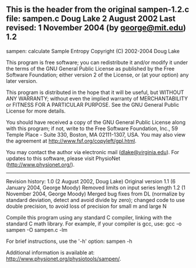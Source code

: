 This is the header from the original sampen-1.2.c
file: sampen.c	Doug Lake	2 August 2002
			Last revised:	1 November 2004 (by george@mit.edu) 1.2
-------------------------------------------------------------------------------
sampen: calculate Sample Entropy
Copyright (C) 2002-2004 Doug Lake

This program is free software; you can redistribute it and/or modify it under
the terms of the GNU General Public License as published by the Free Software
Foundation; either version 2 of the License, or (at your option) any later
version.

This program is distributed in the hope that it will be useful, but WITHOUT ANY
WARRANTY; without even the implied warranty of MERCHANTABILITY or FITNESS FOR A
PARTICULAR PURPOSE.  See the GNU General Public License for more details.

You should have received a copy of the GNU General Public License along with
this program; if not, write to the Free Software Foundation, Inc., 59 Temple
Place - Suite 330, Boston, MA 02111-1307, USA.  You may also view the agreement
at http://www.fsf.org/copyleft/gpl.html.

You may contact the author via electronic mail (dlake@virginia.edu).  For
updates to this software, please visit PhysioNet (http://www.physionet.org/).

_______________________________________________________________________________

Revision history:
  1.0 (2 August 2002, Doug Lake)	Original version
  1.1 (6 January 2004, George Moody)	Removed limits on input series length
  1.2 (1 November 2004, George Moody)	Merged bug fixes from DL (normalize
					by standard deviation, detect and
					avoid divide by zero); changed code to
					use double precision, to avoid loss of
					precision for small m and large N

Compile this program using any standard C compiler, linking with the standard C
math library.  For example, if your compiler is gcc, use:
    gcc -o sampen -O sampen.c -lm

For brief instructions, use the '-h' option:
    sampen -h

Additional information is available at:
    http://www.physionet.org/physiotools/sampen/.